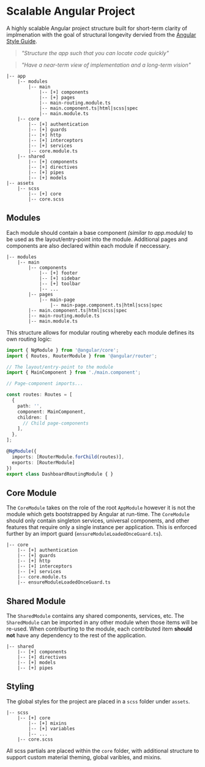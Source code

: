 # Scalable Angular Project

A highly scalable Angular project structure built for short-term clarity of implmenation with the goal of structural longevity dervied from the [Angular Style Guide](https://angular.io/guide/styleguide).

> *"Structure the app such that you can locate code quickly"* 

> *"Have a near-term view of implementation and a long-term vision"*

```
|-- app
    |-- modules
        |-- main
            |-- [+] components
            |-- [+] pages
            |-- main-routing.module.ts
            |-- main.component.ts|html|scss|spec
            |-- main.module.ts
    |-- core
        |-- [+] authentication
        |-- [+] guards
        |-- [+] http
        |-- [+] interceptors
        |-- [+] services
        |-- core.module.ts
    |-- shared
        |-- [+] components
        |-- [+] directives
        |-- [+] pipes
        |-- [+] models
|-- assets
    |-- scss
        |-- [+] core
        |-- core.scss
```

## Modules

Each module should contain a base component *(similar to app.module)* to be used as the layout/entry-point into the module. Additional pages and components are also declared within each module if neccessary. 

```
|-- modules
    |-- main
        |-- components
            |-- [+] footer
            |-- [+] sidebar
            |-- [+] toolbar
            |-- ...
        |-- pages
            |-- main-page
                |-- main-page.component.ts|html|scss|spec
        |-- main.component.ts|html|scss|spec
        |-- main-routing.module.ts
        |-- main.module.ts
```

This structure allows for modular routing whereby each module defines its own routing logic:

```Typescript
import { NgModule } from '@angular/core';
import { Routes, RouterModule } from '@angular/router';

// The layout/entry-point to the module
import { MainComponent } from './main.component'; 

// Page-component imports...

const routes: Routes = [
  {
    path: '',
    component: MainComponent,
    children: [
      // Child page-components
    ],
  },
];

@NgModule({
  imports: [RouterModule.forChild(routes)],
  exports: [RouterModule]
})
export class DashboardRoutingModule { }
```

## Core Module

The `CoreModule` takes on the role of the root `AppModule` however it is not the module which gets bootstrapped by Angular at run-time. The `CoreModule` should only contain singleton services, universal components, and other features that require only a single instance per application. This is enforced further by an import guard (`ensureModuleLoadedOnceGuard.ts`).

```
|-- core
    |-- [+] authentication
    |-- [+] guards
    |-- [+] http
    |-- [+] interceptors
    |-- [+] services
    |-- core.module.ts
    |-- ensureModuleLoadedOnceGuard.ts
```

## Shared Module

The `SharedModule` contains any shared components, services, etc. The `SharedModule` can be imported in any other module when those items will be re-used. When contriburting to the module, each contributed item **should not** have any dependency to the rest of the application.

```
|-- shared
    |-- [+] components
    |-- [+] directives
    |-- [+] models
    |-- [+] pipes
```

## Styling

The global styles for the project are placed in a `scss` folder under `assets`.

```
|-- scss
    |-- [+] core
        |-- [+] mixins
        |-- [+] variables
        |-- ...
    |-- core.scss
```

All scss partials are placed within the `core` folder, with additional structure to support custom material theming, global varibles, and mixins.